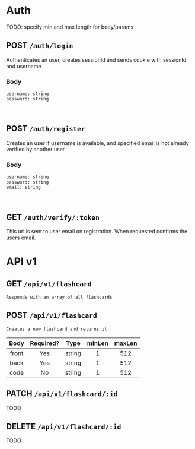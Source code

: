 # Auth
TODO: specify min and max length for body/params

## POST `/auth/login`
Authenticates an user, creates sessionId and sends
cookie with sessionId and username
### Body 
```
username: string
password: string
```

<br>

## POST `/auth/register`
Creates an user if username is available, and specified email is not already verified by another user
### Body
```
username: string
password: string
email: string
```

<br>

## GET `/auth/verify/:token`
This url is sent to user email on registration.
When requested confirms the users email.

# API v1

## GET `/api/v1/flashcard`
`Responds with an array of all flashcards`

## POST `/api/v1/flashcard`
`Creates a new flashcard and returns it`

| Body   | Required?    | Type   | minLen | maxLen |
| :---:  | :---:        | :---:  | :---:  | :---:  |
| front  | Yes          | string | 1      | 512    |
| back   | Yes          | string | 1      | 512    |
| code   | No           | string | 1      | 512    |


## PATCH `/api/v1/flashcard/:id`
TODO

## DELETE `/api/v1/flashcard/:id`
TODO
